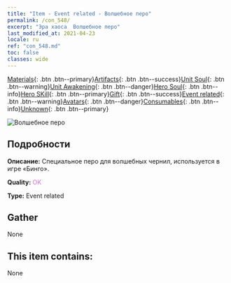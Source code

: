 ```yaml
---
title: "Item - Event related - Волшебное перо"
permalink: /con_548/
excerpt: "Эра хаоса  Волшебное перо"
last_modified_at: 2021-04-23
locale: ru
ref: "con_548.md"
toc: false
classes: wide
---
```

 [Materials](/ItemsRU/){: .btn .btn--primary}[Artifacts](/ItemsRU/Artifacts/){: .btn .btn--success}[Unit Soul](/ItemsRU/UnitSoul/){: .btn .btn--warning}[Unit Awakening](/ItemsRU/UnitAwakening/){: .btn .btn--danger}[Hero Soul](/ItemsRU/HeroSoul/){: .btn .btn--info}[Hero SKill](/ItemsRU/HeroSkill/){: .btn .btn--primary}[Gift](/ItemsRU/Gift/){: .btn .btn--success}[Event related](/ItemsRU/Events/){: .btn .btn--warning}[Avatars](/ItemsRU/Avatars/){: .btn .btn--danger}[Consumables](/ItemsRU/Consumables/){: .btn .btn--info}[Unknown](/ItemsRU/Unknown/){: .btn .btn--primary}

 ![Волшебное перо](/images/t/i_10034.png)

## Подробности
 **Описание:** Специальное перо для волшебных чернил, используется в игре «Бинго».

 **Quality:** <span style="color: #DA70D6">OK</span>

 **Type:** Event related

## Gather

  None

## This item contains:

  None

